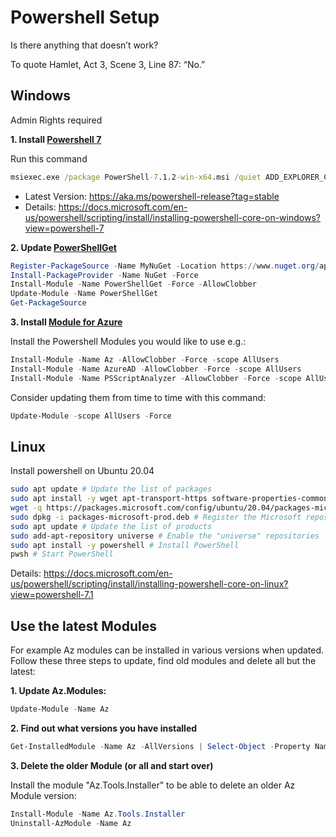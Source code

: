 # Powershell Setup

Is there anything that doesn’t work?

To quote Hamlet, Act 3, Scene 3, Line 87: “No.”

## Windows

Admin Rights required

**1. Install [Powershell 7](https://github.com/PowerShell/powershell/releases)**

Run this command

```cmd
msiexec.exe /package PowerShell-7.1.2-win-x64.msi /quiet ADD_EXPLORER_CONTEXT_MENU_OPENPOWERSHELL=1 ENABLE_PSREMOTING=1 REGISTER_MANIFEST=1
```

- Latest Version: <https://aka.ms/powershell-release?tag=stable>
- Details: <https://docs.microsoft.com/en-us/powershell/scripting/install/installing-powershell-core-on-windows?view=powershell-7>

**2. Update [PowerShellGet](https://github.com/Azure/azure-powershell)**

``` ps1
Register-PackageSource -Name MyNuGet -Location https://www.nuget.org/api/v2 -ProviderName NuGet
Install-PackageProvider -Name NuGet -Force
Install-Module -Name PowerShellGet -Force -AllowClobber
Update-Module -Name PowerShellGet
Get-PackageSource
```

**3. Install [Module for Azure](https://docs.microsoft.com/en-us/powershell/azure)**

Install the Powershell Modules you would like to use e.g.:

``` ps1
Install-Module -Name Az -AllowClobber -Force -scope AllUsers
Install-Module -Name AzureAD -AllowClobber -Force -scope AllUsers
Install-Module -Name PSScriptAnalyzer -AllowClobber -Force -scope AllUsers
```

Consider updating them from time to time with this command:

``` ps1
Update-Module -scope AllUsers -Force
```

## Linux

Install powershell on Ubuntu 20.04

``` sh
sudo apt update # Update the list of packages
sudo apt install -y wget apt-transport-https software-properties-common # Install pre-requisite packages.
wget -q https://packages.microsoft.com/config/ubuntu/20.04/packages-microsoft-prod.deb # Download the Microsoft repository GPG keys
sudo dpkg -i packages-microsoft-prod.deb # Register the Microsoft repository GPG keys
sudo apt update # Update the list of products
sudo add-apt-repository universe # Enable the "universe" repositories
sudo apt install -y powershell # Install PowerShell
pwsh # Start PowerShell
```

Details: <https://docs.microsoft.com/en-us/powershell/scripting/install/installing-powershell-core-on-linux?view=powershell-7.1>

## Use the latest Modules

For example Az modules can be installed in various versions when updated.
Follow these three steps to update, find old modules and delete all but the latest:

**1. Update Az.Modules:**

``` ps1
Update-Module -Name Az
```

**2. Find out what versions you have installed**

``` ps1
Get-InstalledModule -Name Az -AllVersions | Select-Object -Property Name, Version
```

**3. Delete the older Module (or all and start over)**

Install the module "Az.Tools.Installer" to be able to delete an older Az Module version:

``` ps1
Install-Module -Name Az.Tools.Installer
Uninstall-AzModule -Name Az
```